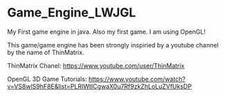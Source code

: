 # Game_Engine_LWJGL
My First game engine in java. Also my first game. I am using OpenGL!

This game/game engine has been strongly inspiried by a youtube channel by the name of ThinMatrix.

ThinMatrix Chanel: https://www.youtube.com/user/ThinMatrix

OpenGL 3D Game Tutorials: https://www.youtube.com/watch?v=VS8wlS9hF8E&list=PLRIWtICgwaX0u7Rf9zkZhLoLuZVfUksDP
